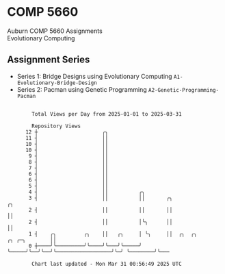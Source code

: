 # COMP 5660
Auburn COMP 5660 Assignments  
Evolutionary Computing

## Assignment Series
- Series 1: Bridge Designs using Evolutionary Computing `A1-Evolutionary-Bridge-Design`
- Series 2: Pacman using Genetic Programming `A2-Genetic-Programming-Pacman`

```

        Total Views per Day from 2025-01-01 to 2025-03-31

        Repository Views
      12 ┼                     ╭╮
      11 ┤                     ││
      10 ┤                     ││
      10 ┤                     ││
       9 ┤                     ││
       8 ┤                     ││
       7 ┤                     ││
       6 ┤                     ││
       6 ┤                     ││
       5 ┤                     ││
       4 ┤                     ││          ╭╮
       3 ┤                     ││          ││       ╭╮                                        ╭╮
       2 ┤                     ││          ││       ││                                        ││
       2 ┤                     ││          │╰╮      ││                                        ││
       1 ┤    ╭╮         ╭╮    ││   ╭╮     │ ╰╮     ││  ╭╮  ╭╮                  ╭╮ ╭─╮        ││
       0 ┼────╯╰─────────╯╰────╯╰───╯╰─────╯  ╰─────╯╰──╯╰──╯╰──────────────────╯╰─╯ ╰────────╯╰───

        Chart last updated - Mon Mar 31 00:56:49 2025 UTC
        
```
